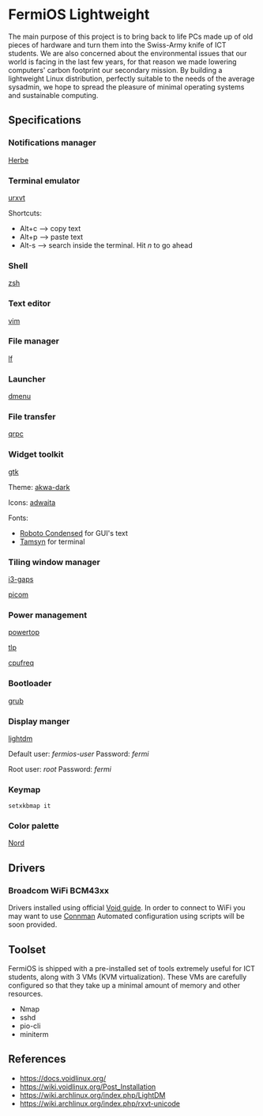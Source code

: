 # FermiOS Lightweight
The main purpose of this project is to bring back to life PCs made up of old pieces of hardware and turn them into the Swiss-Army knife of ICT students.
We are also concerned about the environmental issues that our world is facing in the last few years, for that reason we made lowering computers' carbon footprint our secondary mission.
By building a lightweight Linux distribution, perfectly suitable to the needs of the average sysadmin, we hope to spread the pleasure of minimal operating systems and sustainable computing.

## Specifications

### Notifications manager
[Herbe](https://github.com/dudik/herbe)

### Terminal emulator
[urxvt](https://linux.die.net/man/1/urxvt)

Shortcuts:
- Alt+c --> copy text
- Alt+p --> paste text
- Alt-s --> search inside the terminal. Hit _n_ to go ahead

### Shell
[zsh](https://www.zsh.org/)

### Text editor
[vim](https://www.vim.org/)

### File manager
[lf](https://github.com/gokcehan/lf)

### Launcher
[dmenu](https://tools.suckless.org/dmenu/)

### File transfer
[qrpc](https://github.com/claudiodangelis/qrcp)

### Widget toolkit
[gtk](https://www.gtk.org/)

Theme: [akwa-dark](https://github.com/berkiyo/akwa)

Icons: [adwaita](https://gitlab.gnome.org/GNOME/gtk/tree/master/gtk/theme/Adwaita)

Fonts:
- [Roboto Condensed](https://fonts.google.com/specimen/Roboto+Condensed) for GUI's text
- [Tamsyn](http://www.fial.com/~scott/tamsyn-font/) for terminal

### Tiling window manager
[i3-gaps](https://github.com/Airblader/i3)

[picom](https://github.com/yshui/picom/tree/master)

### Power management
[powertop](https://01.org/powertop/)

[tlp](https://github.com/linrunner/TLP)

[cpufreq](https://github.com/konkor/cpufreq)

### Bootloader
[grub](https://www.gnu.org/software/grub/)

### Display manger
[lightdm](https://github.com/canonical/lightdm)

Default user: _fermios-user_
Password: _fermi_

Root user: _root_
Password: _fermi_

### Keymap
`setxkbmap it`

### Color palette
[Nord](https://www.nordtheme.com/)

## Drivers

### Broadcom WiFi BCM43xx
Drivers installed using official [Void guide](https://wiki.voidlinux.org/Macbook).
In order to connect to WiFi you may want to use [Connman](https://wiki.archlinux.org/index.php/ConnMan#Wi-Fi)
Automated configuration using scripts will be soon provided.

## Toolset
FermiOS is shipped with a pre-installed set of tools extremely useful for ICT students, along with 3 VMs (KVM virtualization).
These VMs are carefully configured so that they take up a minimal amount of memory and other resources.

- Nmap
- sshd
- pio-cli
- miniterm

## References
- https://docs.voidlinux.org/
- https://wiki.voidlinux.org/Post_Installation
- https://wiki.archlinux.org/index.php/LightDM
- https://wiki.archlinux.org/index.php/rxvt-unicode
